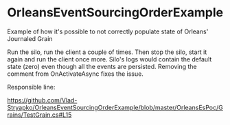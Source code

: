 # OrleansEventSourcingOrderExample
Example of how it's possible to not correctly populate state of Orleans' Journaled Grain

Run the silo, run the client a couple of times. Then stop the silo, start it again and run the client once more. Silo's logs would contain the default state (zero) even though all the events are persisted. Removing the comment from OnActivateAsync fixes the issue.

Responsible line:

https://github.com/Vlad-Stryapko/OrleansEventSourcingOrderExample/blob/master/OrleansEsPoc/Grains/TestGrain.cs#L15
